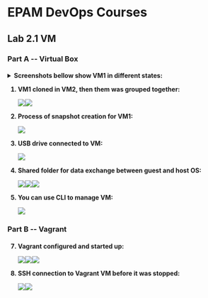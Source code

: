 <h1>EPAM DevOps Courses</h1>
<h2>Lab 2.1 VM</h2>
<h3>Part A -- Virtual Box</h3>
<h4>
<details><summary>Screenshots bellow show VM1 in different states:</summary>

<img src=t2.1_vm1_in_running_state.PNG>
<img src=t2.1_vm1_in_paused_state.PNG>
<img src=t2.1_vm1_in_saved_state.PNG>
<img src=t2.1_vm1_in_restart_process.PNG>
<img src=t2.1_vm1_in_stopped_state.PNG>
</details><ol>
<li> VM1 cloned in VM2, then them was grouped together:<p><img
 src=t2.1_vm1_was_cloned_in_wm2.PNG><img
 src=t2.1_vm1_was_grouped_with_wm2.PNG>
<li> Process of snapshot creation for VM1:<p><img
 src=t2.1_vm1_snapshot_creation.PNG>
<li> USB drive connected to VM:<p><img
 src=t2.1_vm1_USB_flash_was_mounted.PNG>
<li> Shared folder for data exchange between guest and host OS:<p><img
 src=t2.1_vm_shared_directory_settings.PNG><img
 src=t2.1_vm_shared_directory_host_OS.PNG><img
 src=t2.1_vm_shared_directory_guest_OS.PNG>
<li> You can use CLI to manage VM:<p><img
 src=t2.1_vbox_CLI.PNG>
</ol></h4>
<h3>Part B -- Vagrant</h3>
<h4><ol start=7>
<li> Vagrant configured and started up:<p><img
 src=t2.1_vagrant_path.PNG><img
 src=t2.1_vagrant_init.PNG><img
 src=t2.1_vagrant_up.PNG>
<li> SSH connection to Vagrant VM before it was stopped:<p><img
 src=t2.1_vagrant_putty.PNG><img
 src=t2.1_vagrant_halt.PNG>
</ol></h4>
